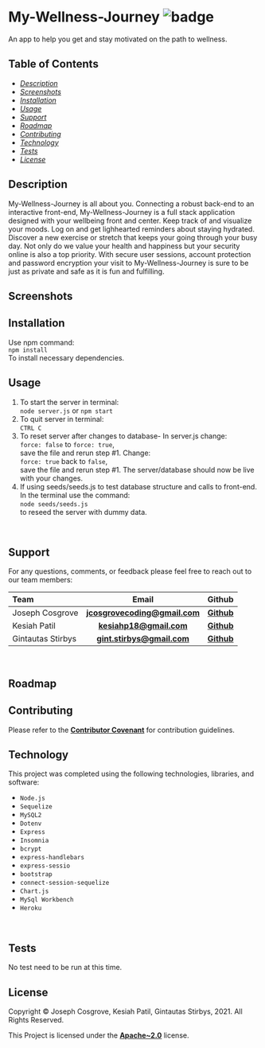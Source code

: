 # **My-Wellness-Journey** ![badge](https://img.shields.io/badge/License-Apache~2.0-brightgreen.svg)  

An app to help you get and stay motivated on the path to wellness.    

## **Table of Contents**

* *[Description](#description)*
* *[Screenshots](#screenshots)*
* *[Installation](#installation)*
* *[Usage](#usage)*
* *[Support](#suport)*
* *[Roadmap](#roadmap)*
* *[Contributing](#contributing)*
* *[Technology](#technology)*
* *[Tests](#tests)*
* *[License](#license)*

## **Description**

My-Wellness-Journey is all about you.  Connecting a robust back-end to an interactive front-end, My-Wellness-Journey is a full stack application designed with your wellbeing front and center.  Keep track of and visualize your moods. Log on and get lighhearted reminders about staying hydrated.  Discover a new exercise or stretch that keeps your going through your busy day.  Not only do we value your health and happiness but your security online is also a top priority.  With secure user sessions, account protection and password encryption your visit to My-Wellness-Journey is sure to be just as private and safe as it is fun and fulfilling. 

## **Screenshots**


## **Installation**

Use npm command:<br>
        `npm install`<br> 
To install necessary dependencies.

## **Usage**

1. To start the server in terminal:<br>
        `node server.js` or `npm start`<br>
2. To quit server in terminal:<br>
        `CTRL C`<br>
3. To reset server after changes to database- In server.js change:<br>
        `force: false` to `force: true`,<br>
save the file and rerun step #1. Change:<br>
        `force: true` back to `false`,<br>
save the file and rerun step #1. The server/database should now be live with your changes.
4. If using seeds/seeds.js to test database structure and calls to front-end. In the terminal use the command:<br>
        `node seeds/seeds.js`<br>
to reseed the server with dummy data.









<br>

## **Support**

For any questions, comments, or feedback please feel free to reach out to our team members: <br>

| Team              | Email                            | Github                                    |
| :---              |            :----:                |                  :---:                    |
| Joseph Cosgrove   | **<jcosgrovecoding@gmail.com>**  | **[Github](https://github.com/jyc5331)**  |
| Kesiah Patil      | **<kesiahp18@gmail.com>**        | **[Github](https://github.com/kesiahp18)**|  
| Gintautas Stirbys | **<gint.stirbys@gmail.com>**     | **[Github](https://github.com/gintstir)** |     

<br>

## **Roadmap**


## **Contributing**

Please refer to the **[Contributor Covenant](https://www.contributor-covenant.org/)** for contribution guidelines.
<br>

## **Technology**


This project was completed using the following technologies, libraries, and software: 

- `Node.js`
- `Sequelize`
- `MySQL2`
- `Dotenv`
- `Express`
- `Insomnia`
- `bcrypt`
- `express-handlebars`
- `express-sessio`
- `bootstrap`
- `connect-session-sequelize`
- `Chart.js`
- `MySql Workbench`
- `Heroku`
<br>

## **Tests**

No test need to be run at this time. 


## **License**

Copyright © Joseph Cosgrove, Kesiah Patil, Gintautas Stirbys, 2021.  All Rights Reserved.

This Project is licensed under the **[Apache~2.0](https://www.apache.org/licenses/LICENSE-2.0)** license.
